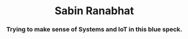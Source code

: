 <h1 align="center">Sabin Ranabhat</h1>
<h3 align="center">Trying to make sense of Systems and IoT in this blue speck.</h3>



</p>

